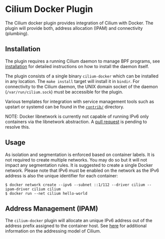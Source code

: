 # Cilium Docker Plugin

The Cilium docker plugin provides integration of Cilium with Docker. The plugin
will provide both, address allocation (IPAM) and connectivity (plumbing).

## Installation

The plugin requires a running Cilium daemon to manage BPF programs, see
[installation](installation.md) for detailed instructions on how to install
the daemon itself.

The plugin consists of a single binary `cilium-docker` which can be installed
in any location. The `make install` target will install it in `bindir`.
For connectivity to the Cilium daemon, the UNIX domain socket of the daemon
(`/var/run/cilium.sock`) must be accessible for the plugin.

Various templates for integration with service management tools such as
upstart or systemd can be found in the [`contrib/`](../contrib) directory.

NOTE: Docker libnetwork is currently not capable of running IPv6 only
containers via the libnetwork abstraction. A [pull request] is pending to
resolve this.

## Usage

As isolation and segmentation is enforced based on container labels. It is
not required to create multiple networks. You may do so but it will not
impact any segmentation rules. It is suggested to create a single Docker
network. Please note that IPv6 must be enabled on the network as the IPv6
address is also the unique identifier for each container:

```
$ docker network create --ipv6 --subnet ::1/112 --driver cilium --ipam-driver cilium cilium
$ docker run --net cilium hello-world
```

## Address Management (IPAM)

The `cilium-docker` plugin will allocate an unique IPv6 address out of the
address prefix assigned to the container host. See [here](model.md#prefix-list) for
additional information on the addressing model of Cilium.

[pull request]:https://github.com/docker/libnetwork/pull/826
